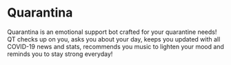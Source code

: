 # Quarantina

Quarantina is an emotional support bot crafted for your quarantine needs! QT checks up on you, asks you about your day, keeps you updated with all COVID-19 news and stats, recommends you music to lighten your mood and reminds you to stay strong everyday!


